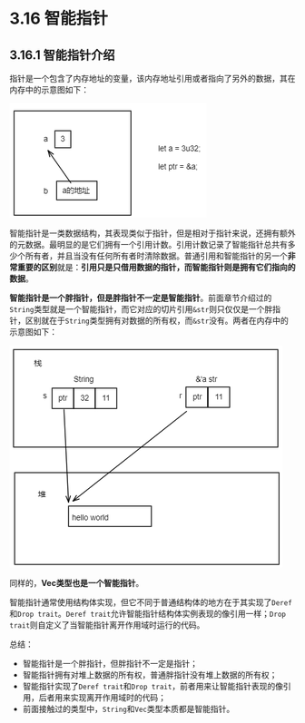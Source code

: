 # 3.16 智能指针
## 3.16.1 智能指针介绍
指针是一个包含了内存地址的变量，该内存地址引用或者指向了另外的数据，其在内存中的示意图如下：

![注释](../../assets/18.png)

智能指针是一类数据结构，其表现类似于指针，但是相对于指针来说，还拥有额外的元数据。最明显的是它们拥有一个引用计数。引用计数记录了智能指针总共有多少个所有者，并且当没有任何所有者时清除数据。普通引用和智能指针的另一个**非常重要的区别**就是：**引用只是只借用数据的指针，而智能指针则是拥有它们指向的数据**。

**智能指针是一个胖指针，但是胖指针不一定是智能指针**。前面章节介绍过的```String```类型就是一个智能指针，而它对应的切片引用```&str```则只仅仅是一个胖指针，区别就在于```String```类型拥有对数据的所有权，而```&str```没有。两者在内存中的示意图如下：

![注释](../../assets/19.png)

同样的，**Vec类型也是一个智能指针**。

智能指针通常使用结构体实现，但它不同于普通结构体的地方在于其实现了```Deref```和```Drop trait```。```Deref trait```允许智能指针结构体实例表现的像引用一样；```Drop trait```则自定义了当智能指针离开作用域时运行的代码。

总结：
- 智能指针是一个胖指针，但胖指针不一定是指针；
- 智能指针拥有对堆上数据的所有权，普通胖指针没有堆上数据的所有权；
- 智能指针实现了```Deref trait```和```Drop trait```，前者用来让智能指针表现的像引用，后者用来实现离开作用域时的代码；
- 前面接触过的类型中，```String```和```Vec```类型本质都是智能指针。

